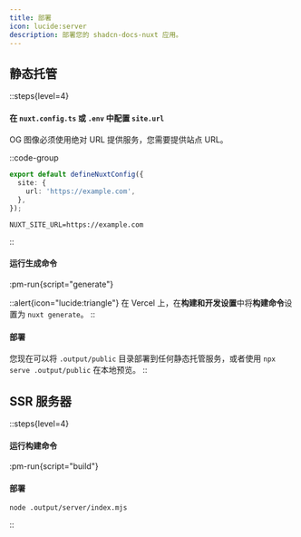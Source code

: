 ```yaml
---
title: 部署
icon: lucide:server
description: 部署您的 shadcn-docs-nuxt 应用。
---
```


## 静态托管

::steps{level=4}
#### 在 `nuxt.config.ts` 或 `.env` 中配置 `site.url`

OG 图像必须使用绝对 URL 提供服务，您需要提供站点 URL。

::code-group
```ts [nuxt.config.ts]
export default defineNuxtConfig({
  site: {
    url: 'https://example.com',
  },
});
```
```dotenv [.env]
NUXT_SITE_URL=https://example.com
```
::

#### 运行生成命令
:pm-run{script="generate"}

::alert{icon="lucide:triangle"}
在 Vercel 上，在**构建和开发设置**中将**构建命令**设置为 `nuxt generate`。
::

#### 部署
您现在可以将 `.output/public` 目录部署到任何静态托管服务，或者使用 `npx serve .output/public` 在本地预览。
::

## SSR 服务器

::steps{level=4}
#### 运行构建命令
:pm-run{script="build"}

#### 部署
```shell
node .output/server/index.mjs
```
:: 